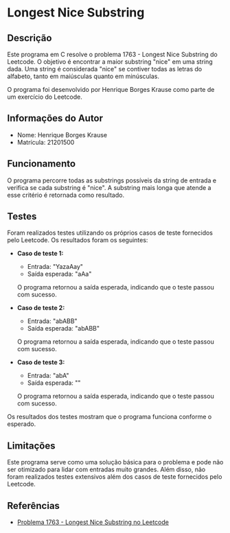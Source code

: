 # Longest Nice Substring

## Descrição

Este programa em C resolve o problema 1763 - Longest Nice Substring do Leetcode. O objetivo é encontrar a maior substring "nice" em uma string dada. Uma string é considerada "nice" se contiver todas as letras do alfabeto, tanto em maiúsculas quanto em minúsculas.

O programa foi desenvolvido por Henrique Borges Krause como parte de um exercício do Leetcode.

## Informações do Autor

- Nome: Henrique Borges Krause
- Matrícula: 21201500

## Funcionamento

O programa percorre todas as substrings possíveis da string de entrada e verifica se cada substring é "nice". A substring mais longa que atende a esse critério é retornada como resultado.

## Testes

Foram realizados testes utilizando os próprios casos de teste fornecidos pelo Leetcode. Os resultados foram os seguintes:

- **Caso de teste 1:**

  - Entrada: "YazaAay"
  - Saída esperada: "aAa"

  O programa retornou a saída esperada, indicando que o teste passou com sucesso.

- **Caso de teste 2:**

  - Entrada: "abABB"
  - Saída esperada: "abABB"

  O programa retornou a saída esperada, indicando que o teste passou com sucesso.

- **Caso de teste 3:**

  - Entrada: "abA"
  - Saída esperada: ""

  O programa retornou a saída esperada, indicando que o teste passou com sucesso.

Os resultados dos testes mostram que o programa funciona conforme o esperado.

## Limitações

Este programa serve como uma solução básica para o problema e pode não ser otimizado para lidar com entradas muito grandes. Além disso, não foram realizados testes extensivos além dos casos de teste fornecidos pelo Leetcode.

## Referências

- [Problema 1763 - Longest Nice Substring no Leetcode](https://leetcode.com/problems/longest-nice-substring/)
